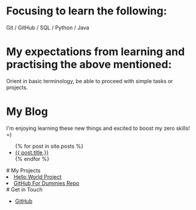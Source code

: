 #  Focusing to learn the following:
Git /
GitHub /
SQL / 
Python /
Java 
# My expectations from learning and practising the above mentioned:
Orient in basic terminology, be able to proceed with simple tasks or projects.
# My Blog
I'm enjoying learning these new things and excited to boost my zero skills! =) 
<ul> 
       {% for post in site.posts %} 
       <li> 
       <a href="{{ post.url }}">{{ post.title }}</a> 
       </li> 
       {% endfor %} 
</ul> 
# My Projects
<u> 
       <li> <a href="https://github.com/snowsmoonjupiter/Hello_World">Hello World Project </a>
       <li> <a href="https://github.com/thewecanzone/GitHubForDummies Readers">GitHub For Dummies Repo</a></li> 
       </li>
</u>
# Get in Touch
<ul>
<li> <a href="https://github.com/{{ site.github_snowsmoonjupiter
       }}">GitHub</a></li>
</ul>

